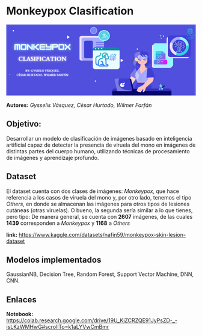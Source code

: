 # Monkeypox Clasification
![Banner Monkeypox Clasification](https://github.com/Churtado26/Monkeypox_Clasification/blob/main/Banner%20IA.png)

**Autores:** *Gysselis Vásquez, César Hurtado, Wilmer Farfán*

## Objetivo:
Desarrollar un modelo de clasificación de imágenes basado en inteligencia artificial capaz de detectar la presencia de viruela del mono en imágenes de distintas partes del cuerpo humano, utilizando técnicas de procesamiento de imágenes y aprendizaje profundo.

## Dataset
El dataset cuenta con dos clases de imágenes: *Monkeypox*, que hace referencia a los casos de viruela del mono y, por otro lado, tenemos el tipo *Others*, en donde se almacenan las imágenes para otros tipos de lesiones cutáneas (otras viruelas).
O bueno, la segunda sería similar a lo que tienes, pero tipo:
De manera general, se cuenta con **2607** imágenes, de las cuales **1439** corresponden a *Monkeypox* y **1168** a *Others*

**link:** https://www.kaggle.com/datasets/nafin59/monkeypox-skin-lesion-dataset

## Modelos implementados
GaussianNB, Decision Tree, Random Forest, Support Vector Machine, DNN, CNN.

## Enlaces
**Notebook:** https://colab.research.google.com/drive/19U_KjZCRZQE91JyPsZD-_-isLKzWMHwG#scrollTo=k1aLYVwCmBmr
